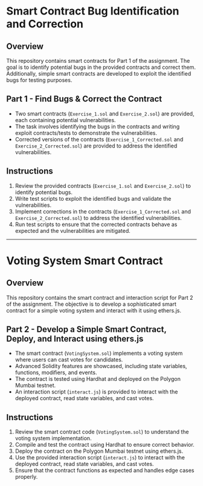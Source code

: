 # Smart Contract Bug Identification and Correction

## Overview
This repository contains smart contracts for Part 1 of the assignment. The goal is to identify potential bugs in the provided contracts and correct them. Additionally, simple smart contracts are developed to exploit the identified bugs for testing purposes.

## Part 1 - Find Bugs & Correct the Contract
- Two smart contracts (`Exercise_1.sol` and `Exercise_2.sol`) are provided, each containing potential vulnerabilities.
- The task involves identifying the bugs in the contracts and writing exploit contracts/tests to demonstrate the vulnerabilities.
- Corrected versions of the contracts (`Exercise_1_Corrected.sol` and `Exercise_2_Corrected.sol`) are provided to address the identified vulnerabilities.


## Instructions
1. Review the provided contracts (`Exercise_1.sol` and `Exercise_2.sol`) to identify potential bugs.
2. Write test scripts to exploit the identified bugs and validate the vulnerabilities.
3. Implement corrections in the contracts (`Exercise_1_Corrected.sol` and `Exercise_2_Corrected.sol`) to address the identified vulnerabilities.
4. Run test scripts to ensure that the corrected contracts behave as expected and the vulnerabilities are mitigated.

---

# Voting System Smart Contract

## Overview
This repository contains the smart contract and interaction script for Part 2 of the assignment. The objective is to develop a sophisticated smart contract for a simple voting system and interact with it using ethers.js.

## Part 2 - Develop a Simple Smart Contract, Deploy, and Interact using ethers.js
- The smart contract (`VotingSystem.sol`) implements a voting system where users can cast votes for candidates.
- Advanced Solidity features are showcased, including state variables, functions, modifiers, and events.
- The contract is tested using Hardhat and deployed on the Polygon Mumbai testnet.
- An interaction script (`interact.js`) is provided to interact with the deployed contract, read state variables, and cast votes.



## Instructions
1. Review the smart contract code (`VotingSystem.sol`) to understand the voting system implementation.
2. Compile and test the contract using Hardhat to ensure correct behavior.
3. Deploy the contract on the Polygon Mumbai testnet using ethers.js.
4. Use the provided interaction script (`interact.js`) to interact with the deployed contract, read state variables, and cast votes.
5. Ensure that the contract functions as expected and handles edge cases properly.
